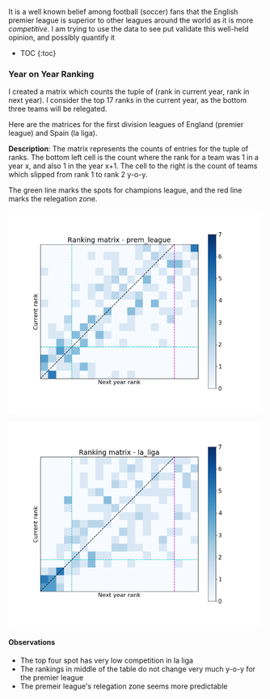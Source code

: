 It is a well known belief among football (soccer) fans that the English premier league is superior to other leagues around the world as it is more *competitive*. I am trying to use the data to see put validate this well-held opinion, and possibly quantify it

* TOC
{:toc}
### Year on Year Ranking

I created a matrix which counts the tuple of (rank in current year, rank in next year). I consider the top 17 ranks in the current year,  as the bottom three teams will be relegated. 

Here are the matrices for the first division leagues of England (premier league) and Spain (la liga).



**Description**: The matrix represents the counts of entries for the tuple of ranks. The bottom left cell is the count where the rank for a team was 1 in a year x, and also 1 in the year x+1. The cell to the right is the count of teams which slipped from rank 1 to rank 2 y-o-y.

 The green line marks the spots for champions league, and the red line marks the relegation zone.

![Ranking matrix for premier league](./ranking_mat/prem.png)

![Ranking matrix for premier league](./ranking_mat/laliga.png)

#### Observations

* The top four spot has very low competition in la liga
* The rankings in middle of the table do not change very much y-o-y for the premier league
* The premeir league's relegation zone seems more predictable